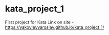# kata_project_1
First project for Kata
Link on site - https://yakovlevyaroslav.github.io/kata_project_1/